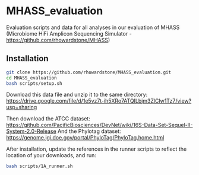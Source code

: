 # MHASS_evaluation

Evaluation scripts and data for all analyses in our evaluation of MHASS (Microbiome HiFi Amplicon Sequencing Simulator - https://github.com/rhowardstone/MHASS)

## Installation

```bash
git clone https://github.com/rhowardstone/MHASS_evaluation.git
cd MHASS_evaluation
bash scripts/setup.sh
```
Download this data file and unzip it to the same directory:
https://drive.google.com/file/d/1e5vz7t-ih5XRo7ATQILbjm3ZlClw1Tz7/view?usp=sharing

Then download the ATCC dataset: https://github.com/PacificBiosciences/DevNet/wiki/16S-Data-Set-Sequel-II-System-2.0-Release
And the Phylotag dataset: https://genome.jgi.doe.gov/portal/PhyloTag/PhyloTag.home.html

After installation, update the references in the runner scripts to reflect the location of your downloads, and run:

```bash
bash scripts/1A_runner.sh
```
